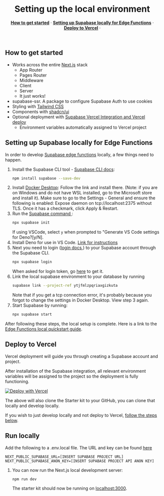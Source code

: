 <h1 align="center" >Setting up the local environment</h1>

<p align="center">
  <a href="#How to get started"><strong>How to get started</strong></a> ·
  <a href="#Setting up Supabase locally for Edge Functions"><strong>Setting up Supabase locally for Edge Functions</strong></a> ·
  <a href="#deploy-to-vercel"><strong>Deploy to Vercel</strong></a> ·
</p>
<br/>

## How to get started

- Works across the entire [Next.js](https://nextjs.org) stack
  - App Router
  - Pages Router
  - Middleware
  - Client
  - Server
  - It just works!
- supabase-ssr. A package to configure Supabase Auth to use cookies
- Styling with [Tailwind CSS](https://tailwindcss.com)
- Components with [shadcn/ui](https://ui.shadcn.com/)
- Optional deployment with [Supabase Vercel Integration and Vercel deploy](#deploy-your-own)
  - Environment variables automatically assigned to Vercel project

## Setting up Supabase locally for Edge Functions

In order to develop [Supabase edge functions](https://supabase.com/dashboard/project/_/functions) locally, a few things need to happen.

1. Install the Supabase CLI tool - [Supabase CLI docs](https://supabase.com/docs/guides/local-development):
   ```bash
   npm install supabase --save-dev
   ```
2. Install [Docker Desktop](https://docs.docker.com/desktop/setup/install/windows-install/): Follow the link and install there. (Note: if you are on Windows and do not have WSL installed, go to the Microsoft store and install it). Make sure to go to the Settings - General and ensure the following is enabled: Expose daemon on tcp://localhost:2375 without TLS. Once it has a checkmark, click Apply & Restart.
3. Run the [Supabase command ](https://supabase.com/docs/reference/cli/supabase-init):
   ```bash
   npx supabase init
   ```
   If using VSCode, select `y` when prompted to "Generate VS Code settings for Deno?\[y/N\].
4. Install Deno for use in VS Code. [Link for instructions](https://docs.deno.com/runtime/getting_started/setup_your_environment/)
5. Next you need to login ([login docs,](https://supabase.com/docs/reference/cli/supabase-login)) to your Supabase account through the Supabase CLI.
   ```bash
   npx supabase login
   ```
   When asked for login token, go [here](https://supabase.com/dashboard/account/tokens) to get it.
6. Link the local supabase environment to your database by running
   ```bash
   supabase link --project-ref ytjfmlzpqriaxgizkuta
   ```
   Note that if you get a tcp connection error, it's probably because you forgot to change the settings in Docker Desktop. View step 3 again.
7. Start Supabase by running:
   ```bash
   npx supabase start
   ```

After following these steps, the local setup is complete. Here is a link to the [Edge Functions local quickstart guide](https://supabase.com/docs/guides/functions/local-quickstart).

## Deploy to Vercel

Vercel deployment will guide you through creating a Supabase account and project.

After installation of the Supabase integration, all relevant environment variables will be assigned to the project so the deployment is fully functioning.

[![Deploy with Vercel](https://vercel.com/button)](https://vercel.com/new/clone?repository-url=https%3A%2F%2Fgithub.com%2Fvercel%2Fnext.js%2Ftree%2Fcanary%2Fexamples%2Fwith-supabase&project-name=nextjs-with-supabase&repository-name=nextjs-with-supabase&demo-title=nextjs-with-supabase&demo-description=This+starter+configures+Supabase+Auth+to+use+cookies%2C+making+the+user%27s+session+available+throughout+the+entire+Next.js+app+-+Client+Components%2C+Server+Components%2C+Route+Handlers%2C+Server+Actions+and+Middleware.&demo-url=https%3A%2F%2Fdemo-nextjs-with-supabase.vercel.app%2F&external-id=https%3A%2F%2Fgithub.com%2Fvercel%2Fnext.js%2Ftree%2Fcanary%2Fexamples%2Fwith-supabase&demo-image=https%3A%2F%2Fdemo-nextjs-with-supabase.vercel.app%2Fopengraph-image.png)

The above will also clone the Starter kit to your GitHub, you can clone that locally and develop locally.

If you wish to just develop locally and not deploy to Vercel, [follow the steps below](#clone-and-run-locally).

## Run locally

Add the following to a .env.local file. The URL and key can be found [here](https://supabase.com/dashboard/project/_/settings/api)

```
NEXT_PUBLIC_SUPABASE_URL=[INSERT SUPABASE PROJECT URL]
NEXT_PUBLIC_SUPABASE_ANON_KEY=[INSERT SUPABASE PROJECT API ANON KEY]
```

1. You can now run the Next.js local development server:

   ```bash
   npm run dev
   ```

   The starter kit should now be running on [localhost:3000](http://localhost:3000/).
